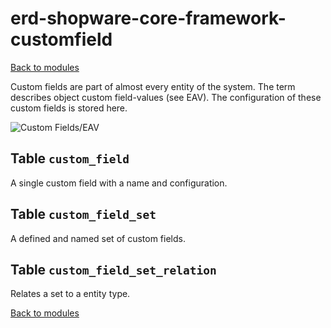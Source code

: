 # erd-shopware-core-framework-customfield

[Back to modules](../10-modules.md)

Custom fields are part of almost every entity of the system. The term describes object custom field-values \(see EAV\). The configuration of these custom fields is stored here.

![Custom Fields/EAV](https://github.com/elkmod/shopware-dx/tree/0c4bd450b25734a607955d03e7f7a908abf1a386/Resources/current/60-references-internals/10-core/10-erd/dist/erd-shopware-core-framework-customfield.png)

## Table `custom_field`

A single custom field with a name and configuration.

## Table `custom_field_set`

A defined and named set of custom fields.

## Table `custom_field_set_relation`

Relates a set to a entity type.

[Back to modules](../10-modules.md)

